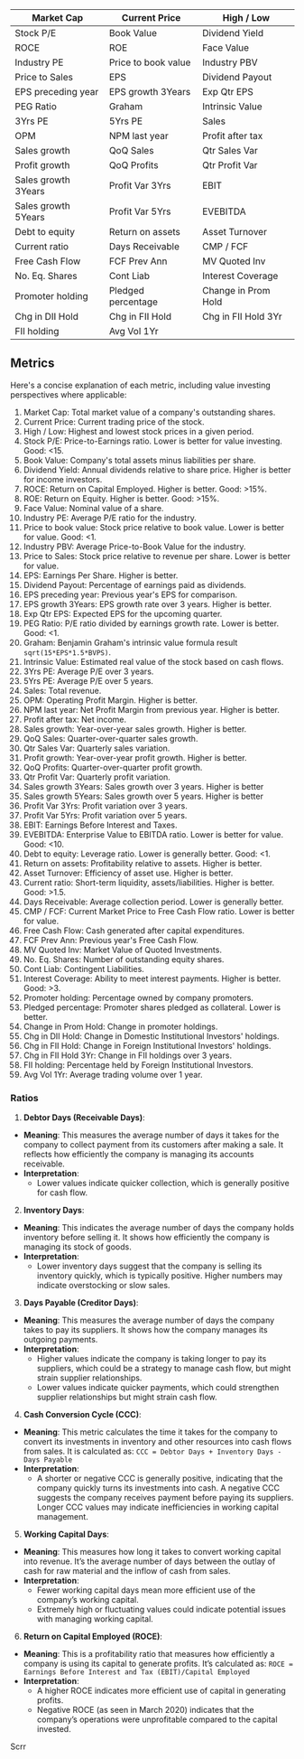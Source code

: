 | Market Cap          | Current Price       | High / Low          |
| ------------------- | ------------------- | ------------------- |
| Stock P/E           | Book Value          | Dividend Yield      |
| ROCE                | ROE                 | Face Value          |
| Industry PE         | Price to book value | Industry PBV        |
| Price to Sales      | EPS                 | Dividend Payout     |
| EPS preceding year  | EPS growth 3Years   | Exp Qtr EPS         |
| PEG Ratio           | Graham              | Intrinsic Value     |
| 3Yrs PE             | 5Yrs PE             | Sales               |
| OPM                 | NPM last year       | Profit after tax    |
| Sales growth        | QoQ Sales           | Qtr Sales Var       |
| Profit growth       | QoQ Profits         | Qtr Profit Var      |
| Sales growth 3Years | Profit Var 3Yrs     | EBIT                |
| Sales growth 5Years | Profit Var 5Yrs     | EVEBITDA            |
| Debt to equity      | Return on assets    | Asset Turnover      |
| Current ratio       | Days Receivable     | CMP / FCF           |
| Free Cash Flow      | FCF Prev Ann        | MV Quoted Inv       |
| No. Eq. Shares      | Cont Liab           | Interest Coverage   |
| Promoter holding    | Pledged percentage  | Change in Prom Hold |
| Chg in DII Hold     | Chg in FII Hold     | Chg in FII Hold 3Yr |
| FII holding         | Avg Vol 1Yr         |                     |

## Metrics

Here's a concise explanation of each metric, including value investing perspectives where applicable:

1. Market Cap: Total market value of a company's outstanding shares.
2. Current Price: Current trading price of the stock.
3. High / Low: Highest and lowest stock prices in a given period.
4. Stock P/E: Price-to-Earnings ratio. Lower is better for value investing. Good: <15.
5. Book Value: Company's total assets minus liabilities per share.
6. Dividend Yield: Annual dividends relative to share price. Higher is better for income investors.
7. ROCE: Return on Capital Employed. Higher is better. Good: >15%.
8. ROE: Return on Equity. Higher is better. Good: >15%.
9. Face Value: Nominal value of a share.
10. Industry PE: Average P/E ratio for the industry.
11. Price to book value: Stock price relative to book value. Lower is better for value. Good: <1.
12. Industry PBV: Average Price-to-Book Value for the industry.
13. Price to Sales: Stock price relative to revenue per share. Lower is better for value.
14. EPS: Earnings Per Share. Higher is better.
15. Dividend Payout: Percentage of earnings paid as dividends.
16. EPS preceding year: Previous year's EPS for comparison.
17. EPS growth 3Years: EPS growth rate over 3 years. Higher is better.
18. Exp Qtr EPS: Expected EPS for the upcoming quarter.
19. PEG Ratio: P/E ratio divided by earnings growth rate. Lower is better. Good: <1.
20. Graham: Benjamin Graham's intrinsic value formula result `sqrt(15*EPS*1.5*BVPS)`.
21. Intrinsic Value: Estimated real value of the stock based on cash flows.
22. 3Yrs PE: Average P/E over 3  years.
23. 5Yrs PE: Average P/E over 5 years.
24. Sales: Total revenue.
25. OPM: Operating Profit Margin. Higher is better.
26. NPM last year: Net Profit Margin from previous year. Higher is better.
27. Profit after tax: Net income.
28. Sales growth: Year-over-year sales growth. Higher is better.
29. QoQ Sales: Quarter-over-quarter sales growth.
30. Qtr Sales Var: Quarterly sales variation.
31. Profit growth: Year-over-year profit growth. Higher is better.
32. QoQ Profits: Quarter-over-quarter profit growth.
33. Qtr Profit Var: Quarterly profit variation.
34. Sales growth 3Years: Sales growth over 3 years. Higher is better
35. Sales growth 5Years: Sales growth over 5 years. Higher is better
36. Profit Var 3Yrs: Profit variation over 3 years.
37. Profit Var 5Yrs: Profit variation over 5 years.
38. EBIT: Earnings Before Interest and Taxes.
39. EVEBITDA: Enterprise Value to EBITDA ratio. Lower is better for value. Good: <10.
40. Debt to equity: Leverage ratio. Lower is generally better. Good: <1.
41. Return on assets: Profitability relative to assets. Higher is better.
42. Asset Turnover: Efficiency of asset use. Higher is better.
43. Current ratio: Short-term liquidity, assets/liabilities. Higher is better. Good: >1.5.
44. Days Receivable: Average collection period. Lower is generally better.
45. CMP / FCF: Current Market Price to Free Cash Flow ratio. Lower is better for value.
46. Free Cash Flow: Cash generated after capital expenditures.
47. FCF Prev Ann: Previous year's Free Cash Flow.
48. MV Quoted Inv: Market Value of Quoted Investments.
49. No. Eq. Shares: Number of outstanding equity shares.
50. Cont Liab: Contingent Liabilities.
51. Interest Coverage: Ability to meet interest payments. Higher is better. Good: >3.
52. Promoter holding: Percentage owned by company promoters.
53. Pledged percentage: Promoter shares pledged as collateral. Lower is better.
54. Change in Prom Hold: Change in promoter holdings.
55. Chg in DII Hold: Change in Domestic Institutional Investors' holdings.
56. Chg in FII Hold: Change in Foreign Institutional Investors' holdings.
57. Chg in FII Hold 3Yr: Change in FII holdings over 3 years.
58. FII holding: Percentage held by Foreign Institutional Investors.
59. Avg Vol 1Yr: Average trading volume over 1 year.


### Ratios

 1. **Debtor Days (Receivable Days)**:
   - **Meaning**: This measures the average number of days it takes for the company to collect payment from its customers after making a sale. It reflects how efficiently the company is managing its accounts receivable.
   - **Interpretation**: 
     - Lower values indicate quicker collection, which is generally positive for cash flow.
 2. **Inventory Days**:
   - **Meaning**: This indicates the average number of days the company holds inventory before selling it. It shows how efficiently the company is managing its stock of goods.
   - **Interpretation**:
     - Lower inventory days suggest that the company is selling its inventory quickly, which is typically positive. Higher numbers may indicate overstocking or slow sales.
 3. **Days Payable (Creditor Days)**:
   - **Meaning**: This measures the average number of days the company takes to pay its suppliers. It shows how the company manages its outgoing payments.
   - **Interpretation**:
     - Higher values indicate the company is taking longer to pay its suppliers, which could be a strategy to manage cash flow, but might strain supplier relationships.
     - Lower values indicate quicker payments, which could strengthen supplier relationships but might strain cash flow.
 4. **Cash Conversion Cycle (CCC)**:
   - **Meaning**: This metric calculates the time it takes for the company to convert its investments in inventory and other resources into cash flows from sales. It is calculated as:
     `CCC = Debtor Days + Inventory Days - Days Payable`
   - **Interpretation**:
     - A shorter or negative CCC is generally positive, indicating that the company quickly turns its investments into cash. A negative CCC suggests the company receives payment before paying its suppliers. Longer CCC values may indicate inefficiencies in working capital management.
 5. **Working Capital Days**:
   - **Meaning**: This measures how long it takes to convert working capital into revenue. It’s the average number of days between the outlay of cash for raw material and the inflow of cash from sales.
   - **Interpretation**:
     - Fewer working capital days mean more efficient use of the company’s working capital.
     - Extremely high or fluctuating values could indicate potential issues with managing working capital.
 6. **Return on Capital Employed (ROCE)**:
   - **Meaning**: This is a profitability ratio that measures how efficiently a company is using its capital to generate profits. It’s calculated as:
     `ROCE = Earnings Before Interest and Tax (EBIT)/Capital Employed`
   - **Interpretation**:
     - A higher ROCE indicates more efficient use of capital in generating profits.
     - Negative ROCE (as seen in March 2020) indicates that the company’s operations were unprofitable compared to the capital invested.


Scrr